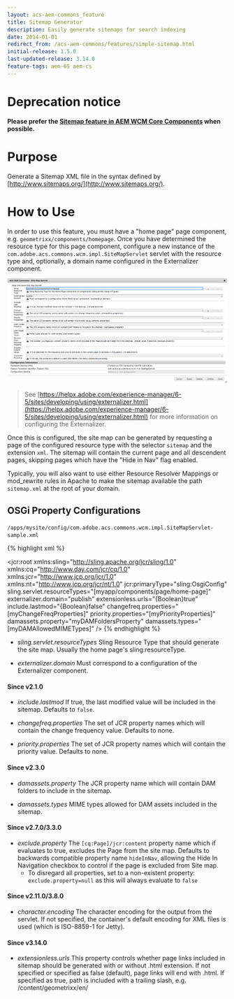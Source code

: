 ```yaml
---
layout: acs-aem-commons_feature
title: Sitemap Generator
description: Easily generate sitemaps for search indexing
date: 2014-01-01
redirect_from: /acs-aem-commons/features/simple-sitemap.html
initial-release: 1.5.0
last-updated-release: 3.14.0
feature-tags: aem-65 aem-cs
---
```


# Deprecation notice

**Please prefer the [Sitemap feature in AEM WCM Core Components](https://experienceleague.adobe.com/docs/experience-manager-learn/sites/seo/sitemaps.html) when possible.**


# Purpose

Generate a Sitemap XML file in the syntax defined by [http://www.sitemaps.org/](http://www.sitemaps.org/).

# How to Use

In order to use this feature, you must have a "home page" page component, e.g. `geometrixx/components/homepage`. Once you have determined the resource type for this page component, configure a new instance of the `com.adobe.acs.commons.wcm.impl.SiteMapServlet` servlet with the resource type and, optionally, a domain name configured in the Externalizer component.

![sitemap servlet configuration](images/config.png)

> See [https://helpx.adobe.com/experience-manager/6-5/sites/developing/using/externalizer.html](https://helpx.adobe.com/experience-manager/6-5/sites/developing/using/externalizer.html) for more information on configuring the Externalizer.

Once this is configured, the site map can be generated by requesting a page of the configured resource type with the selector `sitemap` and the extension `xml`. The sitemap will contain the current page and all descendent pages, skipping pages which have the "Hide in Nav" flag enabled.

Typically, you will also want to use either Resource Resolver Mappings or mod_rewrite rules in Apache to make the sitemap available the path `sitemap.xml` at the root of your domain.


## OSGi Property Configurations

`/apps/mysite/config/com.adobe.acs.commons.wcm.impl.SiteMapServlet-sample.xml`

{% highlight xml %}
<?xml version="1.0" encoding="UTF-8"?>
<jcr:root xmlns:sling="http://sling.apache.org/jcr/sling/1.0" xmlns:cq="http://www.day.com/jcr/cq/1.0"
    xmlns:jcr="http://www.jcp.org/jcr/1.0" xmlns:nt="http://www.jcp.org/jcr/nt/1.0"
    jcr:primaryType="sling:OsgiConfig"
    sling.servlet.resourceTypes="[myapp/components/page/home-page]"
    externalizer.domain="publish"
    extensionless.urls="{Boolean}true"
    include.lastmod="{Boolean}false"
    changefreq.properties="[myChangeFreqProperties]"
    priority.properties="[myPriorityProperties]"
    damassets.property="myDAMFoldersProperty"
    damassets.types="[myDAMAllowedMIMETypes]"
    />
{% endhighlight %}   


* *sling.servlet.resourceTypes* Sling Resource Type that should generate the site map. Usually the home page's sling:resourceType.

* *externalizer.domain* Must correspond to a configuration of the Externalizer component.

#### Since v2.1.0

* *include.lastmod* If true, the last modified value will be included in the sitemap. Defaults to `false`.

* *changefreq.properties* The set of JCR property names which will contain the change frequency value. Defaults to none.

* *priority.properties* The set of JCR property names which will contain the priority value. Defaults to none.

#### Since v2.3.0

* *damassets.property* The JCR property name which will contain DAM folders to include in the sitemap.

* *damassets.types* MIME types allowed for DAM assets included in the sitemap.

#### Since v2.7.0/3.3.0

* *exclude.property* The `[cq:Page]/jcr:content` property name which if evaluates to true, excludes the Page from the site map. Defaults to backwards compatible property name `hideInNav`, allowing the Hide In Navigation checkbox to control if the page is excluded from Site map.
  * To disregard all properties, set to a non-existent property: `exclude.property=null` as this will always evaluate to `false`

#### Since v2.11.0/3.8.0

* *character.encoding* The character encoding for the output from the servlet. If not specified, the container's default encoding for XML files is used (which is ISO-8859-1 for Jetty).

#### Since v3.14.0

* *extensionless.urls* This property controls whether page links included in sitemap should be generated with or without .html extension. If not specified or specified as false (default), page links will end with .html. If specified as true, path is included with a trailing slash, e.g. /content/geometrixx/en/
